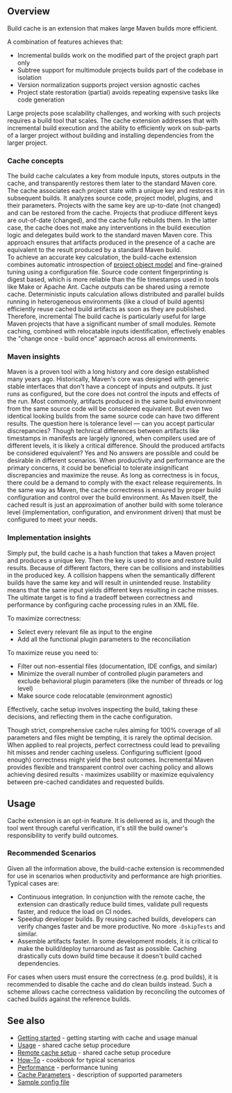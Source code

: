 <!---
 Licensed to the Apache Software Foundation (ASF) under one or more
 contributor license agreements.  See the NOTICE file distributed with
 this work for additional information regarding copyright ownership.
 The ASF licenses this file to You under the Apache License, Version 2.0
 (the "License"); you may not use this file except in compliance with
 the License.  You may obtain a copy of the License at

      http://www.apache.org/licenses/LICENSE-2.0

 Unless required by applicable law or agreed to in writing, software
 distributed under the License is distributed on an "AS IS" BASIS,
 WITHOUT WARRANTIES OR CONDITIONS OF ANY KIND, either express or implied.
 See the License for the specific language governing permissions and
 limitations under the License.
-->

## Overview

Build cache is an extension that makes large Maven builds more efficient.

A combination of features achieves that:

* Incremental builds work on the modified part of the project graph part only
* Subtree support for multimodule projects builds part of the codebase in isolation
* Version normalization supports project version agnostic caches
* Project state restoration (partial) avoids repeating expensive tasks like code generation

Large projects pose scalability challenges, and working with such projects requires a build tool that scales.
The cache
extension addresses that with incremental build execution and the ability to efficiently work on sub-parts of a larger
project without building and installing dependencies from the larger project.

### Cache concepts

The build cache calculates a key from module inputs, stores outputs in the cache, and transparently restores them later to the standard Maven core. The cache associates each project state with a unique key
and restores it in subsequent builds. It analyzes source code, project model,
plugins, and their parameters. Projects with the same key are up-to-date (not changed) and can be restored from
the cache. Projects that prodiuce different keys are out-of-date (changed), and the cache fully rebuilds them. In the latter
case, the cache does not make any
interventions in the build execution logic and delegates build work to the standard maven Maven core. This approach
ensures that
artifacts produced in the presence of a cache are equivalent to the result produced by a standard Maven build.   
To achieve an accurate key calculation, the build-cache extension combines automatic introspection
of [project object model](https://maven.apache.org/pom.html#What_is_the_POM) and fine-grained tuning using
a configuration file. Source code content fingerprinting is digest based, which is more reliable than
the file timestamps used in tools like Make or Apache Ant. Cache outputs can be shared using a remote cache.
Deterministic inputs calculation allows distributed and parallel builds running in heterogeneous environments (like a
cloud of build agents) efficiently reuse cached build artifacts as soon as they are published. Therefore, incremental
The build cache is particularly useful for large Maven
projects that have a significant number of small modules. Remote caching, combined with relocatable inputs
identification, effectively enables the "change once - build once" approach across all environments.

### Maven insights

Maven is a proven tool with a long history and core design established many years ago. Historically, Maven's core was
designed with generic stable interfaces that don't have a concept of inputs and outputs. It just runs as configured, but
the core does not control the inputs and effects of the run. Most commonly, artifacts produced in the same build
environment from the same source code will be considered equivalent. But even two identical looking builds from the
same source code can have two different results. The question here is tolerance level — can you accept particular
discrepancies? Though technical differences between artifacts like timestamps in manifests are largely ignored, when
compilers used are of different levels, it is likely a critical difference. Should the produced artifacts be considered
equivalent? Yes and No answers are possible and could be desirable in different scenarios. When productivity
and performance are the primary concerns, it could be beneficial to tolerate insignificant discrepancies and maximize
the reuse. As long as correctness is in focus, there could be a demand to comply with the exact release requirements. In
the same way as Maven, the cache correctness is ensured by proper build configuration and control over the build
environment. As Maven itself, the cached result is just an approximation of another build with some tolerance level
(implementation, configuration, and environment driven) that must be configured to meet your needs.

### Implementation insights

Simply put, the build cache is a hash function that takes a Maven project and produces a unique key. Then the key is
used to store and restore build results. Because of different factors, there can be
collisions and instabilities in the produced key. A collision happens when the semantically different builds have the
same key and will result in unintended reuse. Instability means that the same input yields different keys resulting in
cache misses. The ultimate target is to find a tradeoff between correctness and performance by configuring cache
processing rules in an XML file.

To maximize correctness:

* Select every relevant file as input to the engine
* Add all the functional plugin parameters to the reconciliation

To maximize reuse you need to:

* Filter out non-essential files (documentation, IDE configs, and similar)
* Minimize the overall number of controlled plugin parameters and exclude behavioral plugin parameters (like the number
  of threads or log level)
* Make source code relocatable (environment agnostic)

Effectively, cache setup involves inspecting the build, taking these decisions, and reflecting them in the cache
configuration.

Though strict, comprehensive cache rules aiming for 100% coverage of all parameters and files might be tempting, it is
rarely the optimal decision. When applied to real projects, perfect correctness could lead to prevailing hit misses and
render caching useless. Configuring sufficient (good enough) correctness might yield the best outcomes. Incremental
Maven
provides flexible and transparent control over caching policy and allows achieving desired results - maximizes usability
or maximize equivalency between pre-cached candidates and requested builds.

## Usage

Cache extension is an opt-in feature. It is delivered as is, and though the tool went through careful verification, it's
still the build owner's responsibility to verify build outcomes.

### Recommended Scenarios

Given all the information above, the build-cache extension is recommended for use in scenarios when productivity and
performance are high priorities. Typical cases are:

* Continuous integration. In conjunction with the remote cache, the extension can drastically reduce build times,
  validate pull requests faster, and reduce the load on CI nodes.
* Speedup developer builds. By reusing cached builds, developers can verify changes faster and be more
  productive.
  No more `-DskipTests` and similar.
* Assemble artifacts faster. In some development models, it is critical to make the build/deploy turnaround as fast
  as
  possible. Caching drastically cuts down build time because it doesn't build cached
  dependencies.

For cases when users must ensure the correctness (e.g. prod builds), it is recommended to disable the cache and do clean
builds instead.
Such a scheme allows cache correctness validation by reconciling the outcomes of cached builds against the reference
builds.

## See also

* [Getting started](getting-started.html) - getting starting with cache and usage manual
* [Usage](usage.html) - shared cache setup procedure
* [Remote cache setup](remote-cache.html) - shared cache setup procedure
* [How-To](how-to.html) - cookbook for typical scenarios
* [Performance](performance.html) - performance tuning
* [Cache Parameters](parameters.html) - description of supported parameters
* [Sample config file](maven-build-cache-config.xml)
